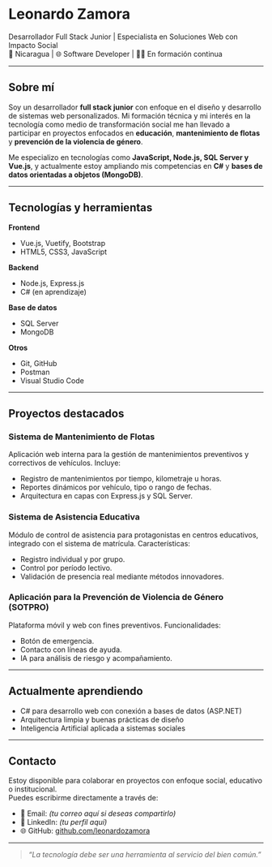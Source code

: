 # Leonardo Zamora

Desarrollador Full Stack Junior | Especialista en Soluciones Web con Impacto Social  
📍 Nicaragua | 🌐 Software Developer | 👨‍💻 En formación continua

---

## Sobre mí

Soy un desarrollador **full stack junior** con enfoque en el diseño y desarrollo de sistemas web personalizados. Mi formación técnica y mi interés en la tecnología como medio de transformación social me han llevado a participar en proyectos enfocados en **educación**, **mantenimiento de flotas** y **prevención de la violencia de género**.

Me especializo en tecnologías como **JavaScript, Node.js, SQL Server y Vue.js**, y actualmente estoy ampliando mis competencias en **C#** y **bases de datos orientadas a objetos (MongoDB)**.

---

## Tecnologías y herramientas

**Frontend**
- Vue.js, Vuetify, Bootstrap
- HTML5, CSS3, JavaScript

**Backend**
- Node.js, Express.js
- C# (en aprendizaje)

**Base de datos**
- SQL Server
- MongoDB

**Otros**
- Git, GitHub
- Postman
- Visual Studio Code

---

## Proyectos destacados

### Sistema de Mantenimiento de Flotas
Aplicación web interna para la gestión de mantenimientos preventivos y correctivos de vehículos. Incluye:
- Registro de mantenimientos por tiempo, kilometraje u horas.
- Reportes dinámicos por vehículo, tipo o rango de fechas.
- Arquitectura en capas con Express.js y SQL Server.

### Sistema de Asistencia Educativa
Módulo de control de asistencia para protagonistas en centros educativos, integrado con el sistema de matrícula. Características:
- Registro individual y por grupo.
- Control por período lectivo.
- Validación de presencia real mediante métodos innovadores.

### Aplicación para la Prevención de Violencia de Género (SOTPRO)
Plataforma móvil y web con fines preventivos. Funcionalidades:
- Botón de emergencia.
- Contacto con líneas de ayuda.
- IA para análisis de riesgo y acompañamiento.

---

## Actualmente aprendiendo

- C# para desarrollo web con conexión a bases de datos (ASP.NET)
- Arquitectura limpia y buenas prácticas de diseño
- Inteligencia Artificial aplicada a sistemas sociales

---

## Contacto

Estoy disponible para colaborar en proyectos con enfoque social, educativo o institucional.  
Puedes escribirme directamente a través de:

- 📧 Email: *(tu correo aquí si deseas compartirlo)*
- 💼 LinkedIn: *(tu perfil aquí)*
- 🌐 GitHub: [github.com/leonardozamora](https://github.com/leonardozamora)

---

> _“La tecnología debe ser una herramienta al servicio del bien común.”_
